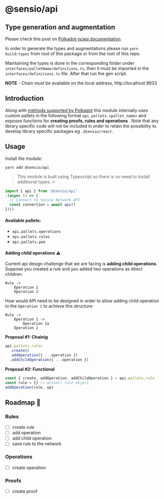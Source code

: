 # @sensio/api

## Type generation and augmentation

Please check this post on [Polkadot-js/api documentation](https://polkadot.js.org/api/examples/promise/90_typegen/).

In order to generate the types and augmentations please run `yarn build:types` from root of this package or from the root of this repo.

Maintaining the types is done in the corresponding folder under `interfaces/palletName/definitions.ts`, then it must be imported in the `interfaces/definitions.ts` file. After that run the gen script.

**NOTE** - Chain must be available on the local address, http://localhost:9933

## Introduction

Along with [methods supported by Polkadot](https://polkadot.js.org/api/start/basics.html#metadata) this module internally uses custom pallets in the following format `api.pallets.<pallet_name>` and exposes functions for **creating proofs, rules and operations** . Note that any library specific code will not be included in order to retain the possibility to develop library specific packages eg . `@sensio/react`.

## Usage

Install the module:

`yarn add @sensio/api`

> This module is built using Typescript so there is no need to install additional types. :fire:

```ts
import { api } from '@sensio/api'
;(async () => {
  // Connect to Sensio Network API
  const connection = await api()
})()
```

#### Available pallets:

- `api.pallets.operations`
- `api.pallets.rules`
- `api.pallets.poe`

#### Adding child operations :warning:

Current api design challenge that we are facing is **adding child operations**. Suppose you created a _rule_ and you added two operations as direct children:

```
Rule ->
    Operation 1
    Operation 2
```

How would API need to be designed in order to allow adding child operation to the `Operation 1` to achieve this structure:

```
Rule ->
    Operation 1 ->
        Operation 1a
    Operation 2
```

**Proposal #1: Chainig**

```ts
api.pallets.rules
  .create()
  .addOperation({ ...operation })
  .addChildOperation({ ...operation })
```

**Proposal #2: Functional**

```ts
const { create, addOperation, addChildOperation } = api.pallets.rule
const rule = {} // actuall rule object
addOperation(rule, op)
```

## Roadmap :pushpin:

### Rules

- [ ] create rule
- [ ] add operation
- [ ] add child operation
- [ ] save rule to the network

### Operations

- [ ] create operation

### Proofs

- [ ] create proof
